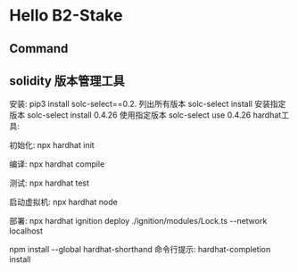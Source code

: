 # Hello B2-Stake


## Command

## solidity 版本管理工具
安装:
pip3 install solc-select==0.2.
列出所有版本
solc-select install
安装指定版本
solc-select install 0.4.26
使用指定版本
solc-select use 0.4.26
hardhat工具:

初始化:
npx hardhat init

编译:
npx hardhat compile

测试:
npx hardhat test

启动虚拟机:
npx hardhat node

部署:
npx hardhat ignition deploy ./ignition/modules/Lock.ts --network localhost

npm install --global hardhat-shorthand
命令行提示:
hardhat-completion install
